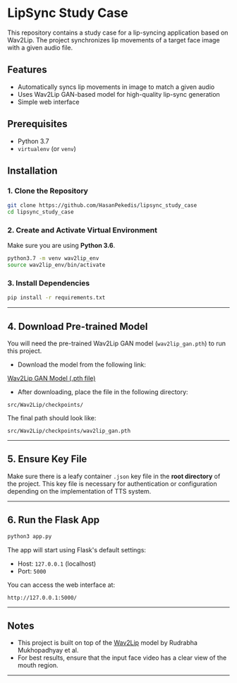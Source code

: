# LipSync Study Case

This repository contains a study case for a lip-syncing application based on Wav2Lip. The project synchronizes lip movements of a target face image with a given audio file.

## Features

- Automatically syncs lip movements in image to match a given audio
- Uses Wav2Lip GAN-based model for high-quality lip-sync generation
- Simple web interface

## Prerequisites

- Python 3.7
- `virtualenv` (or `venv`)

## Installation

### 1. Clone the Repository

```bash
git clone https://github.com/HasanPekedis/lipsync_study_case
cd lipsync_study_case
```

### 2. Create and Activate Virtual Environment

Make sure you are using **Python 3.6**.

```bash
python3.7 -m venv wav2lip_env
source wav2lip_env/bin/activate
```

### 3. Install Dependencies

```bash
pip install -r requirements.txt
```

---

## 4. Download Pre-trained Model

You will need the pre-trained Wav2Lip GAN model (`wav2lip_gan.pth`) to run this project.

- Download the model from the following link:

[Wav2Lip GAN Model (.pth file)](https://iiitaphyd-my.sharepoint.com/personal/radrabha_m_research_iiit_ac_in/_layouts/15/onedrive.aspx?id=%2Fpersonal%2Fradrabha%5Fm%5Fresearch%5Fiiit%5Fac%5Fin%2FDocuments%2FWav2Lip%5FModels%2Fwav2lip%5Fgan%2Epth&parent=%2Fpersonal%2Fradrabha%5Fm%5Fresearch%5Fiiit%5Fac%5Fin%2FDocuments%2FWav2Lip%5FModels&ga=1)

- After downloading, place the file in the following directory:

```
src/Wav2Lip/checkpoints/
```

The final path should look like:

```
src/Wav2Lip/checkpoints/wav2lip_gan.pth
```

---

## 5. Ensure Key File

Make sure there is a leafy container `.json` key file in the **root directory** of the project. This key file is necessary for authentication or configuration depending on the implementation of TTS system.


---

## 6. Run the Flask App

```bash
python3 app.py
```

The app will start using Flask's default settings:

- Host: `127.0.0.1` (localhost)
- Port: `5000`

You can access the web interface at:

```
http://127.0.0.1:5000/
```

---

## Notes

- This project is built on top of the [Wav2Lip](https://github.com/Rudrabha/Wav2Lip) model by Rudrabha Mukhopadhyay et al.
- For best results, ensure that the input face video has a clear view of the mouth region.

---
